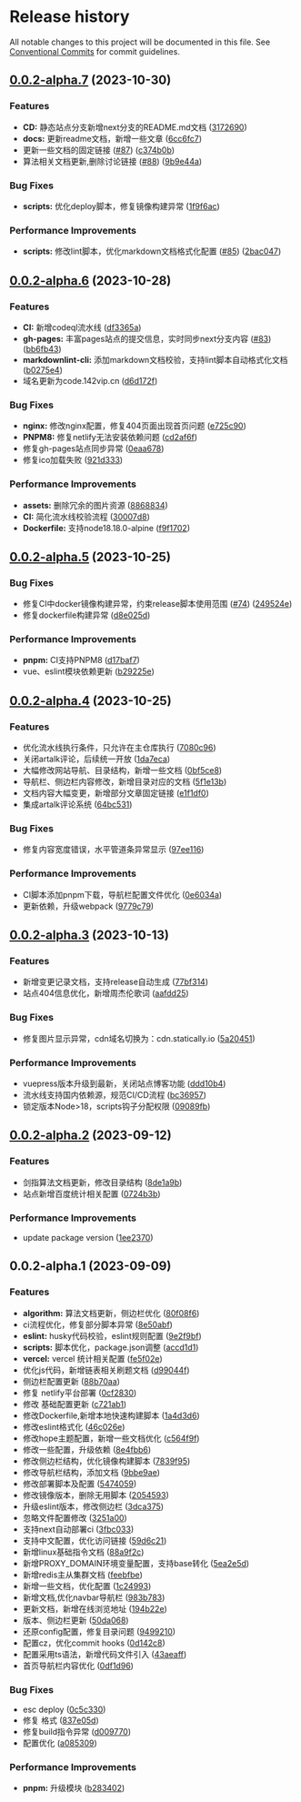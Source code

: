 # Release history

All notable changes to this project will be documented in this file. See [Conventional Commits](https://conventionalcommits.org) for commit guidelines.

<!-- #region recent-alpha -->

## [0.0.2-alpha.7](https://github.com/142vip/JavaScriptCollection/compare/v0.0.2-alpha.6...v0.0.2-alpha.7) (2023-10-30)

### Features

- **CD:** 静态站点分支新增next分支的README.md文档 ([3172690](https://github.com/142vip/JavaScriptCollection/commit/3172690201d8601e61a412e42dc102e9ca9563b4))
- **docs:** 更新readme文档，新增一些文章 ([6cc6fc7](https://github.com/142vip/JavaScriptCollection/commit/6cc6fc7a04da6e0c6039e13716510d1e4152577d))
- 更新一些文档的固定链接 ([#87](https://github.com/142vip/JavaScriptCollection/issues/87)) ([c374b0b](https://github.com/142vip/JavaScriptCollection/commit/c374b0b434ed3f2e0cb0fecd94f8ad75f11dbde2))
- 算法相关文档更新,删除讨论链接 ([#88](https://github.com/142vip/JavaScriptCollection/issues/88)) ([9b9e44a](https://github.com/142vip/JavaScriptCollection/commit/9b9e44ad59a102e69624e65e99c211da81e2967b))

### Bug Fixes

- **scripts:** 优化deploy脚本，修复镜像构建异常 ([1f9f6ac](https://github.com/142vip/JavaScriptCollection/commit/1f9f6ac65495d81d8a953f841f09f8b4e5259e5f))

### Performance Improvements

- **scripts:** 修改lint脚本，优化markdown文档格式化配置 ([#85](https://github.com/142vip/JavaScriptCollection/issues/85)) ([2bac047](https://github.com/142vip/JavaScriptCollection/commit/2bac0478b77db619ea25f5b4c16f2fcc2a6b9914))

## [0.0.2-alpha.6](https://github.com/142vip/JavaScriptCollection/compare/v0.0.2-alpha.5...v0.0.2-alpha.6) (2023-10-28)

### Features

- **CI:** 新增codeql流水线 ([df3365a](https://github.com/142vip/JavaScriptCollection/commit/df3365ada3a0db43c5bcc52462bde1ec1b743825))
- **gh-pages:** 丰富pages站点的提交信息，实时同步next分支内容 ([#83](https://github.com/142vip/JavaScriptCollection/issues/83)) ([bb6fb43](https://github.com/142vip/JavaScriptCollection/commit/bb6fb437e5901a670e3a63db4cdc17192824e77a))
- **markdownlint-cli:** 添加markdown文档校验，支持lint脚本自动格式化文档 ([b0275e4](https://github.com/142vip/JavaScriptCollection/commit/b0275e42051f2531121eb2d01a50f42b71bd75c2))
- 域名更新为code.142vip.cn ([d6d172f](https://github.com/142vip/JavaScriptCollection/commit/d6d172f04b12f7e19dea2589a27bf788dade8fbe))

### Bug Fixes

- **nginx:** 修改nginx配置，修复404页面出现首页问题 ([e725c90](https://github.com/142vip/JavaScriptCollection/commit/e725c90dfb3ece3042f90ad061cacfee9a1b0efc))
- **PNPM8:** 修复netlify无法安装依赖问题 ([cd2af6f](https://github.com/142vip/JavaScriptCollection/commit/cd2af6f31e014df190f30a1cbb7c1eac27be84be))
- 修复gh-pages站点同步异常 ([0eaa678](https://github.com/142vip/JavaScriptCollection/commit/0eaa678ae26549a54f3c35011e8a4c9cd80e3459))
- 修复ico加载失败 ([921d333](https://github.com/142vip/JavaScriptCollection/commit/921d33370187f8ed43c26d7e6b64d708b8a17351))

### Performance Improvements

- **assets:** 删除冗余的图片资源 ([8868834](https://github.com/142vip/JavaScriptCollection/commit/886883458d174f191c5a6e803e02014646323cd0))
- **CI:** 简化流水线校验流程 ([30007d8](https://github.com/142vip/JavaScriptCollection/commit/30007d8476d1edc1713034ac54c81c85cb7e52ed))
- **Dockerfile:** 支持node18.18.0-alpine ([f9f1702](https://github.com/142vip/JavaScriptCollection/commit/f9f17026a9a45650ebf37283820ac89abc83d8d3))

## [0.0.2-alpha.5](https://github.com/142vip/JavaScriptCollection/compare/v0.0.2-alpha.4...v0.0.2-alpha.5) (2023-10-25)

### Bug Fixes

- 修复CI中docker镜像构建异常，约束release脚本使用范围 ([#74](https://github.com/142vip/JavaScriptCollection/issues/74)) ([249524e](https://github.com/142vip/JavaScriptCollection/commit/249524e50ba74694f9eebd0dd4cf11b27393aec7))
- 修复dockerfile构建异常 ([d8e025d](https://github.com/142vip/JavaScriptCollection/commit/d8e025ded69b6de9bd93d8f6677b86a712768c37))

### Performance Improvements

- **pnpm:** CI支持PNPM8 ([d17baf7](https://github.com/142vip/JavaScriptCollection/commit/d17baf7642ee91709ea2e83dd51d95089dffe89e))
- vue、eslint模块依赖更新 ([b29225e](https://github.com/142vip/JavaScriptCollection/commit/b29225e8ef0e3763cfee8d4fbdc36ea6595626de))

## [0.0.2-alpha.4](https://github.com/142vip/JavaScriptCollection/compare/v0.0.2-alpha.3...v0.0.2-alpha.4) (2023-10-25)

### Features

- 优化流水线执行条件，只允许在主仓库执行 ([7080c96](https://github.com/142vip/JavaScriptCollection/commit/7080c96afa67535e986baef9693f6447d79be350))
- 关闭artalk评论，后续统一开放 ([1da7eca](https://github.com/142vip/JavaScriptCollection/commit/1da7ecad8d62bd27919c6aec7e390227864dd878))
- 大幅修改网站导航、目录结构，新增一些文档 ([0bf5ce8](https://github.com/142vip/JavaScriptCollection/commit/0bf5ce88fbedc42143d46404cf6cfa8ab2b0d2cd))
- 导航栏、侧边栏内容修改，新增目录对应的文档 ([5f1e13b](https://github.com/142vip/JavaScriptCollection/commit/5f1e13b3bb1c3978831a6119a006b5db9e39ed90))
- 文档内容大幅变更，新增部分文章固定链接 ([e1f1df0](https://github.com/142vip/JavaScriptCollection/commit/e1f1df06a22ac3fe4c329acefca035b914542346))
- 集成artalk评论系统 ([64bc531](https://github.com/142vip/JavaScriptCollection/commit/64bc5319e2d73d9c9047e823ed0edcea2358554b))

### Bug Fixes

- 修复内容宽度错误，水平管道条异常显示 ([97ee116](https://github.com/142vip/JavaScriptCollection/commit/97ee116c654597cdcf06b3f62c940f371422d193))

### Performance Improvements

- CI脚本添加pnpm下载，导航栏配置文件优化 ([0e6034a](https://github.com/142vip/JavaScriptCollection/commit/0e6034a286cb3c5362df4440562cf1d0ddf03d06))
- 更新依赖，升级webpack ([9779c79](https://github.com/142vip/JavaScriptCollection/commit/9779c79b9b6869fc8d8d2b03e8b3e3599f46868a))

## [0.0.2-alpha.3](https://github.com/142vip/JavaScriptCollection/compare/v0.0.2-alpha.2...v0.0.2-alpha.3) (2023-10-13)

### Features

- 新增变更记录文档，支持release自动生成 ([77bf314](https://github.com/142vip/JavaScriptCollection/commit/77bf314d715a7b01cd8fe90e1691a9b13d192b68))
- 站点404信息优化，新增周杰伦歌词 ([aafdd25](https://github.com/142vip/JavaScriptCollection/commit/aafdd25f0726ce730e463529739eaf6bedda30c6))

### Bug Fixes

- 修复图片显示异常，cdn域名切换为：cdn.statically.io ([5a20451](https://github.com/142vip/JavaScriptCollection/commit/5a204516805dc1cd173c9434a5e4e5b25c62d858))

### Performance Improvements

- vuepress版本升级到最新，关闭站点博客功能 ([ddd10b4](https://github.com/142vip/JavaScriptCollection/commit/ddd10b41a6ee71bb76bed67aabdf4ed4a9441a6c))
- 流水线支持国内依赖源，规范CI/CD流程 ([bc36957](https://github.com/142vip/JavaScriptCollection/commit/bc369576e9f08d25139cbe1d118b052f5da4faf9))
- 锁定版本Node>18，scripts钩子分配权限 ([09089fb](https://github.com/142vip/JavaScriptCollection/commit/09089fb6d022c50034129a77e772da284c513b03))

## [0.0.2-alpha.2](https://github.com/142vip/JavaScriptCollection/compare/v0.0.2-alpha.1...v0.0.2-alpha.2) (2023-09-12)

### Features

- 剑指算法文档更新，修改目录结构 ([8de1a9b](https://github.com/142vip/JavaScriptCollection/commit/8de1a9b45da47622612ff6fcc1b9c407ac5254be))
- 站点新增百度统计相关配置 ([0724b3b](https://github.com/142vip/JavaScriptCollection/commit/0724b3b08a723601642eee238310cc0ef6508c8c))

### Performance Improvements

- update package version ([1ee2370](https://github.com/142vip/JavaScriptCollection/commit/1ee2370107265b68ef39b3571f9cb1f5a9f33c68))

## 0.0.2-alpha.1 (2023-09-09)

### Features

- **algorithm:** 算法文档更新，侧边栏优化 ([80f08f6](https://github.com/142vip/JavaScriptCollection/commit/80f08f66dd98e3a511f6ac48f1f55bca8bbc6655))
- ci流程优化，修复部分脚本异常 ([8e50abf](https://github.com/142vip/JavaScriptCollection/commit/8e50abfc505a36be3f31d5ac4e17dceb72a80981))
- **eslint:** husky代码校验，eslint规则配置 ([9e2f9bf](https://github.com/142vip/JavaScriptCollection/commit/9e2f9bfeea919317eb7f4a4a8e9eb41474976aa8))
- **scripts:** 脚本优化，package.json调整 ([accd1d1](https://github.com/142vip/JavaScriptCollection/commit/accd1d19f0a0e57176557babfb6e416d21a3949d))
- **vercel:** vercel 统计相关配置 ([fe5f02e](https://github.com/142vip/JavaScriptCollection/commit/fe5f02ed5b921b26105233653ef66d9eef932430))
- 优化js代码，新增链表相关刷题文档 ([d99044f](https://github.com/142vip/JavaScriptCollection/commit/d99044f1ffc643b14b8c41cc63f6e9bab105b71b))
- 侧边栏配置更新 ([88b70aa](https://github.com/142vip/JavaScriptCollection/commit/88b70aad92b365b2bce92062b867b6edb1e377cc))
- 修复 netlify平台部署 ([0cf2830](https://github.com/142vip/JavaScriptCollection/commit/0cf2830fe4d00de0733eff89a970886d29475d70))
- 修改 基础配置更新 ([c721ab1](https://github.com/142vip/JavaScriptCollection/commit/c721ab11f36fcd4af7dd02409169f0639fff3ba6))
- 修改Dockerfile,新增本地快速构建脚本 ([1a4d3d6](https://github.com/142vip/JavaScriptCollection/commit/1a4d3d697e3cea1fbfd2e9bf7f2e48d5a8e58667))
- 修改eslint格式化 ([46c026e](https://github.com/142vip/JavaScriptCollection/commit/46c026e86246b39d8b6238260d0f96e2d65e9f3a))
- 修改hope主题配置，新增一些文档优化 ([c564f9f](https://github.com/142vip/JavaScriptCollection/commit/c564f9f8443eb47498ac2efe076a2c822fb0384a))
- 修改一些配置，升级依赖 ([8e4fbb6](https://github.com/142vip/JavaScriptCollection/commit/8e4fbb655cbc6b8f424cc3b6a81d0465e30c4a12))
- 修改侧边栏结构，优化镜像构建脚本 ([7839f95](https://github.com/142vip/JavaScriptCollection/commit/7839f95e11e93f8d3c48a7c2a33919d2d1683000))
- 修改导航栏结构，添加文档 ([9bbe9ae](https://github.com/142vip/JavaScriptCollection/commit/9bbe9aed4b9885f927f4df8c390570e1fc17b3fb))
- 修改部署脚本及配置 ([5474059](https://github.com/142vip/JavaScriptCollection/commit/54740596dfa0e7391c9a464e9884138425ce6aab))
- 修改镜像版本，删除无用脚本 ([2054593](https://github.com/142vip/JavaScriptCollection/commit/2054593e3031892ad5b99445622c4bc1ec592967))
- 升级eslint版本，修改侧边栏 ([3dca375](https://github.com/142vip/JavaScriptCollection/commit/3dca3756c14b238320cee914ac789facbd9881dc))
- 忽略文件配置修改 ([3251a00](https://github.com/142vip/JavaScriptCollection/commit/3251a0093db0631bbc7c8859ac7027d914e588b6))
- 支持next自动部署ci ([3fbc033](https://github.com/142vip/JavaScriptCollection/commit/3fbc033022098099fd6d24757d097d979d9e5fb8))
- 支持中文配置，优化访问链接 ([59d6c21](https://github.com/142vip/JavaScriptCollection/commit/59d6c21308f0b00ea834836f5f6448b73172e71d))
- 新增linux基础指令文档 ([88a9f2c](https://github.com/142vip/JavaScriptCollection/commit/88a9f2c0ec40e957e8818c96a8c75985de73369c))
- 新增PROXY_DOMAIN环境变量配置，支持base转化 ([5ea2e5d](https://github.com/142vip/JavaScriptCollection/commit/5ea2e5d3537e3ded6a57aff83bdae985316c7f3a))
- 新增redis主从集群文档 ([feebfbe](https://github.com/142vip/JavaScriptCollection/commit/feebfbea121c2bbacdaef751178a042cbbb1f6a5))
- 新增一些文档，优化配置 ([1c24993](https://github.com/142vip/JavaScriptCollection/commit/1c24993ec78cd87abc927317af31fe0064b262c0))
- 新增文档,优化navbar导航栏 ([983b783](https://github.com/142vip/JavaScriptCollection/commit/983b7839e2be4588b1ac680a0f2692d1f7343b88))
- 更新文档，新增在线浏览地址 ([194b22e](https://github.com/142vip/JavaScriptCollection/commit/194b22e44e26777262c0f6beb601ccdc00e9b168))
- 版本、侧边栏更新 ([50da068](https://github.com/142vip/JavaScriptCollection/commit/50da06817a2d2358bf118f9f48ac6fe36c6fcc01))
- 还原config配置，修复目录问题 ([9499210](https://github.com/142vip/JavaScriptCollection/commit/949921082b793d1aa227b585651d9469184c502b))
- 配置cz，优化commit hooks ([0d142c8](https://github.com/142vip/JavaScriptCollection/commit/0d142c8fc01f7a01aa3bd5f2d7271788113a31e9))
- 配置采用ts语法，新增代码文件引入 ([43aeaff](https://github.com/142vip/JavaScriptCollection/commit/43aeaff341a6c09acea4292c7d3deecd8613aabb))
- 首页导航栏内容优化 ([0df1d96](https://github.com/142vip/JavaScriptCollection/commit/0df1d968b099f467e6e83f30b04eb4d717b99978))

### Bug Fixes

- esc deploy ([0c5c330](https://github.com/142vip/JavaScriptCollection/commit/0c5c3300583056f344e18382d54d4ee143978155))
- 修复 格式 ([837e05d](https://github.com/142vip/JavaScriptCollection/commit/837e05d42c333044bee413e4f15f2e49406c08d3))
- 修复build指令异常 ([d009770](https://github.com/142vip/JavaScriptCollection/commit/d0097705dd534716c210ef0c531873ee438c469d))
- 配置优化 ([a085309](https://github.com/142vip/JavaScriptCollection/commit/a0853096156e2eb890ad3187edfa0fae5f599e00))

### Performance Improvements

- **pnpm:** 升级模块 ([b283402](https://github.com/142vip/JavaScriptCollection/commit/b2834025a4de2162d25f7694be75585dd4244ef5))

<!-- #endregion recent-alpha -->
